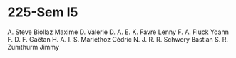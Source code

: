 # 225-Sem I5

A. Steve
Biollaz Maxime
D. Valerie
D. A.
E. K.
Favre Lenny
F. A.
Fluck Yoann
F. D.
F. Gaëtan
H. A.
I. S.
Mariéthoz Cédric
N. J.
R. R.
Schwery Bastian
S. R.
Zumthurm Jimmy
